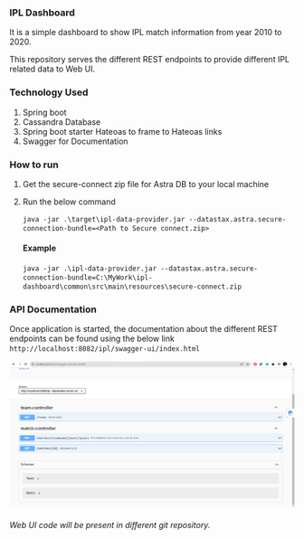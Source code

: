 ### IPL Dashboard ###
It is a simple dashboard to show IPL match information from year 2010 to 2020.

This repository serves the different REST endpoints to provide different IPL related data to Web UI.

### Technology Used ###
1. Spring boot
2. Cassandra Database
3. Spring boot starter Hateoas to frame to Hateoas links
4. Swagger for Documentation

### How to run ###
1. Get the secure-connect zip file for Astra DB to your local machine 
2. Run the below command

   ```
   java -jar .\target\ipl-data-provider.jar --datastax.astra.secure-connection-bundle=<Path to Secure connect.zip>
   ```
   
   #### Example ####
   ```
   java -jar .\ipl-data-provider.jar --datastax.astra.secure-connection-bundle=C:\MyWork\ipl-dashboard\common\src\main\resources\secure-connect.zip

   ```  
   
### API Documentation ###
Once application is started, the documentation about the different REST endpoints can be found using the below link
``
http://localhost:8082/ipl/swagger-ui/index.html
``

![img.png](Documentation.png)

###### Web UI code will be present in different git repository. ######
